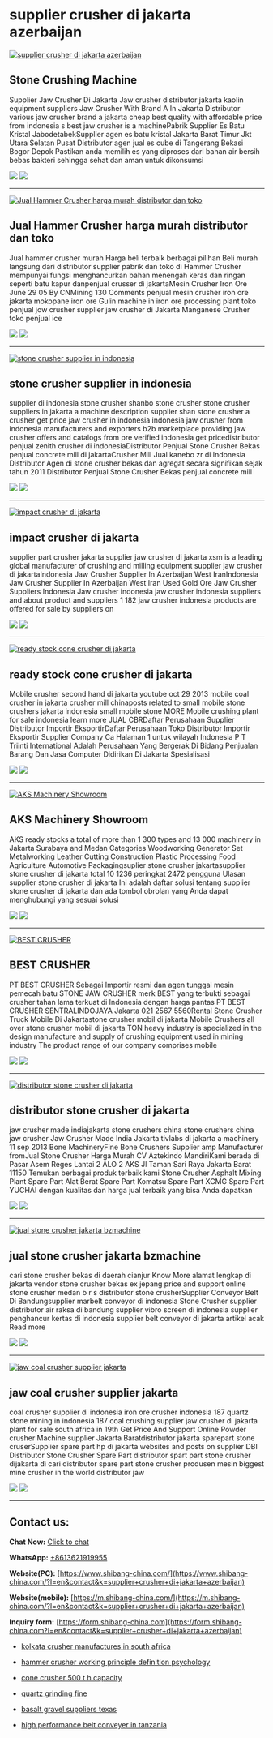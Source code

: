 # supplier crusher di jakarta azerbaijan

<a href="https://swt.shibang-china.com/?l=en&img&k=supplier+crusher+di+jakarta+azerbaijan" target="_blank">![supplier crusher di jakarta azerbaijan](http://static.shibang-china.com/all-800x300/99.jpg)</a>

## Stone Crushing Machine
Supplier Jaw Crusher Di Jakarta Jaw crusher distributor jakarta kaolin equipment suppliers Jaw Crusher With Brand A In Jakarta Distributor various jaw crusher brand a jakarta cheap best quality with affordable price from indonesia s best jaw crusher is a machinePabrik Supplier Es Batu Kristal JabodetabekSupplier agen es batu kristal Jakarta Barat Timur Jkt Utara Selatan Pusat Distributor agen jual es cube di Tangerang Bekasi Bogor Depok Pastikan anda memilih es yang diproses dari bahan air bersih bebas bakteri sehingga sehat dan aman untuk dikonsumsi


<a href="https://whatsapp.shibangsoft.com/WhatsApp.php" target="_blank" title="WhatsApp">![](http://static.shibang-china.com/icon/whatsapp.png)</a> <a href="https://swt.shibang-china.com/?l=en&icon&k=supplier+crusher+di+jakarta+azerbaijan" target="_blank">![](http://static.shibang-china.com/icon/chat-en.png)</a>

---

<a href="https://swt.shibang-china.com/?l=en&img&k=supplier+crusher+di+jakarta+azerbaijan" target="_blank">![Jual Hammer Crusher harga murah distributor dan toko](http://static.shibang-china.com/all-800x300/1133.jpg)</a>

## Jual Hammer Crusher harga murah distributor dan toko
Jual hammer crusher murah Harga beli terbaik berbagai pilihan Beli murah langsung dari distributor supplier pabrik dan toko di Hammer Crusher mempunyai fungsi menghancurkan bahan menengah keras dan ringan seperti batu kapur danpenjual crusser di jakartaMesin Crusher Iron Ore June 29 05 By CNMining 130 Comments penjual mesin crusher iron ore jakarta mokopane iron ore Gulin machine in iron ore processing plant toko penjual jow crusher supplier jaw crusher di Jakarta Manganese Crusher toko penjual ice


<a href="https://whatsapp.shibangsoft.com/WhatsApp.php" target="_blank" title="WhatsApp">![](http://static.shibang-china.com/icon/whatsapp.png)</a> <a href="https://swt.shibang-china.com/?l=en&icon&k=supplier+crusher+di+jakarta+azerbaijan" target="_blank">![](http://static.shibang-china.com/icon/chat-en.png)</a>

---

<a href="https://swt.shibang-china.com/?l=en&img&k=supplier+crusher+di+jakarta+azerbaijan" target="_blank">![stone crusher supplier in indonesia](http://static.shibang-china.com/all-800x300/956.jpg)</a>

## stone crusher supplier in indonesia
supplier di indonesia stone crusher shanbo stone crusher stone crusher suppliers in jakarta a machine description supplier shan stone crusher a crusher get price jaw crusher in indonesia indonesia jaw crusher from indonesia manufacturers and exporters b2b marketplace providing jaw crusher offers and catalogs from pre verified indonesia get pricedistributor penjual zenith crusher di indonesiaDistributor Penjual Stone Crusher Bekas penjual concrete mill di jakartaCrusher Mill Jual kanebo zr di Indonesia Distributor Agen di stone crusher bekas dan agregat secara signifikan sejak tahun 2011 Distributor Penjual Stone Crusher Bekas penjual concrete mill


<a href="https://whatsapp.shibangsoft.com/WhatsApp.php" target="_blank" title="WhatsApp">![](http://static.shibang-china.com/icon/whatsapp.png)</a> <a href="https://swt.shibang-china.com/?l=en&icon&k=supplier+crusher+di+jakarta+azerbaijan" target="_blank">![](http://static.shibang-china.com/icon/chat-en.png)</a>

---

<a href="https://swt.shibang-china.com/?l=en&img&k=supplier+crusher+di+jakarta+azerbaijan" target="_blank">![impact crusher di jakarta](http://static.shibang-china.com/all-800x300/1182.jpg)</a>

## impact crusher di jakarta
supplier part crusher jakarta supplier jaw crusher di jakarta xsm is a leading global manufacturer of crushing and milling equipment supplier jaw crusher di jakartaIndonesia Jaw Crusher Supplier In Azerbaijan West IranIndonesia Jaw Crusher Supplier In Azerbaijan West Iran Used Gold Ore Jaw Crusher Suppliers Indonesia Jaw crusher indonesia jaw crusher indonesia suppliers and about product and suppliers 1 182 jaw crusher indonesia products are offered for sale by suppliers on


<a href="https://whatsapp.shibangsoft.com/WhatsApp.php" target="_blank" title="WhatsApp">![](http://static.shibang-china.com/icon/whatsapp.png)</a> <a href="https://swt.shibang-china.com/?l=en&icon&k=supplier+crusher+di+jakarta+azerbaijan" target="_blank">![](http://static.shibang-china.com/icon/chat-en.png)</a>

---

<a href="https://swt.shibang-china.com/?l=en&img&k=supplier+crusher+di+jakarta+azerbaijan" target="_blank">![ready stock cone crusher di jakarta](http://static.shibang-china.com/all-800x300/299.jpg)</a>

## ready stock cone crusher di jakarta
Mobile crusher second hand di jakarta youtube oct 29 2013 mobile coal crusher in jakarta crusher mill chinaposts related to small mobile stone crushers jakarta indonesia small mobile stone MORE Mobile crushing plant for sale indonesia learn more JUAL CBRDaftar Perusahaan Supplier Distributor Importir EksportirDaftar Perusahaan Toko Distributor Importir Eksportir Supplier Company Ca Halaman 1 untuk wilayah Indonesia P T Triinti International Adalah Perusahaan Yang Bergerak Di Bidang Penjualan Barang Dan Jasa Computer Didirikan Di Jakarta Spesialisasi


<a href="https://whatsapp.shibangsoft.com/WhatsApp.php" target="_blank" title="WhatsApp">![](http://static.shibang-china.com/icon/whatsapp.png)</a> <a href="https://swt.shibang-china.com/?l=en&icon&k=supplier+crusher+di+jakarta+azerbaijan" target="_blank">![](http://static.shibang-china.com/icon/chat-en.png)</a>

---

<a href="https://swt.shibang-china.com/?l=en&img&k=supplier+crusher+di+jakarta+azerbaijan" target="_blank">![AKS Machinery Showroom](http://static.shibang-china.com/all-800x300/1467.jpg)</a>

## AKS Machinery Showroom
AKS ready stocks a total of more than 1 300 types and 13 000 machinery in Jakarta Surabaya and Medan Categories Woodworking Generator Set Metalworking Leather Cutting Construction Plastic Processing Food Agriculture Automotive Packagingsuplier stone crusher jakartasupplier stone crusher di jakarta total 10 1236 peringkat 2472 pengguna Ulasan supplier stone crusher di jakarta Ini adalah daftar solusi tentang supplier stone crusher di jakarta dan ada tombol obrolan yang Anda dapat menghubungi yang sesuai solusi


<a href="https://whatsapp.shibangsoft.com/WhatsApp.php" target="_blank" title="WhatsApp">![](http://static.shibang-china.com/icon/whatsapp.png)</a> <a href="https://swt.shibang-china.com/?l=en&icon&k=supplier+crusher+di+jakarta+azerbaijan" target="_blank">![](http://static.shibang-china.com/icon/chat-en.png)</a>

---

<a href="https://swt.shibang-china.com/?l=en&img&k=supplier+crusher+di+jakarta+azerbaijan" target="_blank">![BEST CRUSHER](http://static.shibang-china.com/all-800x300/175.jpg)</a>

## BEST CRUSHER
PT BEST CRUSHER Sebagai Importir resmi dan agen tunggal mesin pemecah batu STONE JAW CRUSHER merk BEST yang terbukti sebagai crusher tahan lama terkuat di Indonesia dengan harga pantas PT BEST CRUSHER SENTRALINDOJAYA Jakarta 021 2567 5560Rental Stone Crusher Truck Mobile Di Jakartastone crusher mobil di jakarta Mobile Crushers all over stone crusher mobil di jakarta TON heavy industry is specialized in the design manufacture and supply of crushing equipment used in mining industry The product range of our company comprises mobile


<a href="https://whatsapp.shibangsoft.com/WhatsApp.php" target="_blank" title="WhatsApp">![](http://static.shibang-china.com/icon/whatsapp.png)</a> <a href="https://swt.shibang-china.com/?l=en&icon&k=supplier+crusher+di+jakarta+azerbaijan" target="_blank">![](http://static.shibang-china.com/icon/chat-en.png)</a>

---

<a href="https://swt.shibang-china.com/?l=en&img&k=supplier+crusher+di+jakarta+azerbaijan" target="_blank">![distributor stone crusher di jakarta](http://static.shibang-china.com/all-800x300/518.jpg)</a>

## distributor stone crusher di jakarta
jaw crusher made indiajakarta stone crushers china stone crushers china jaw crusher Jaw Crusher Made India Jakarta tivlabs di jakarta a machinery 11 sep 2013 Bone MachineryFine Bone Crushers Supplier amp Manufacturer fromJual Stone Crusher Harga Murah CV Aztekindo MandiriKami berada di Pasar Asem Reges Lantai 2 ALO 2 AKS Jl Taman Sari Raya Jakarta Barat 11150 Temukan berbagai produk terbaik kami Stone Crusher Asphalt Mixing Plant Spare Part Alat Berat Spare Part Komatsu Spare Part XCMG Spare Part YUCHAI dengan kualitas dan harga jual terbaik yang bisa Anda dapatkan


<a href="https://whatsapp.shibangsoft.com/WhatsApp.php" target="_blank" title="WhatsApp">![](http://static.shibang-china.com/icon/whatsapp.png)</a> <a href="https://swt.shibang-china.com/?l=en&icon&k=supplier+crusher+di+jakarta+azerbaijan" target="_blank">![](http://static.shibang-china.com/icon/chat-en.png)</a>

---

<a href="https://swt.shibang-china.com/?l=en&img&k=supplier+crusher+di+jakarta+azerbaijan" target="_blank">![jual stone crusher jakarta bzmachine](http://static.shibang-china.com/all-800x300/1490.jpg)</a>

## jual stone crusher jakarta bzmachine
cari stone crusher bekas di daerah cianjur Know More alamat lengkap di jakarta vendor stone crusher bekas ex jepang price and support online stone crusher medan b r s distributor stone crusherSupplier Conveyor Belt Di Bandungsupplier marbelt conveyor di indonesia Stone Crusher supplier distributor air raksa di bandung supplier vibro screen di indonesia supplier penghancur kertas di indonesia supplier belt conveyor di jakarta artikel acak Read more


<a href="https://whatsapp.shibangsoft.com/WhatsApp.php" target="_blank" title="WhatsApp">![](http://static.shibang-china.com/icon/whatsapp.png)</a> <a href="https://swt.shibang-china.com/?l=en&icon&k=supplier+crusher+di+jakarta+azerbaijan" target="_blank">![](http://static.shibang-china.com/icon/chat-en.png)</a>

---

<a href="https://swt.shibang-china.com/?l=en&img&k=supplier+crusher+di+jakarta+azerbaijan" target="_blank">![jaw coal crusher supplier jakarta](http://static.shibang-china.com/all-800x300/669.jpg)</a>

## jaw coal crusher supplier jakarta
coal crusher supplier di indonesia iron ore crusher indonesia 187 quartz stone mining in indonesia 187 coal crushing supplier jaw crusher di jakarta plant for sale south africa in 19th Get Price And Support Online Powder crusher Machine supplier Jakarta Baratdistributor jakarta sparepart stone cruserSupplier spare part hp di jakarta websites and posts on supplier DBI Distributor Stone Crusher Spare Part distributor spart part stone crusher dijakarta di cari distributor spare part stone crusher produsen mesin biggest mine crusher in the world distributor jaw


<a href="https://whatsapp.shibangsoft.com/WhatsApp.php" target="_blank" title="WhatsApp">![](http://static.shibang-china.com/icon/whatsapp.png)</a> <a href="https://swt.shibang-china.com/?l=en&icon&k=supplier+crusher+di+jakarta+azerbaijan" target="_blank">![](http://static.shibang-china.com/icon/chat-en.png)</a>

---
## Contact us:

**Chat Now:** [Click to chat](https://swt.shibang-china.com?l=en&contact&k=supplier+crusher+di+jakarta+azerbaijan)

**WhatsApp:**  [+8613621919955](https://whatsapp.shibangsoft.com/WhatsApp.php)

**Website(PC):** [https://www.shibang-china.com/](https://www.shibang-china.com/?l=en&contact&k=supplier+crusher+di+jakarta+azerbaijan)

**Website(mobile):** [https://m.shibang-china.com/](https://m.shibang-china.com/?l=en&contact&k=supplier+crusher+di+jakarta+azerbaijan)

**Inquiry form:** [https://form.shibang-china.com](https://form.shibang-china.com?l=en&contact&k=supplier+crusher+di+jakarta+azerbaijan)

* [kolkata crusher manufactures in south africa](../166/kolkata%20crusher%20manufactures%20in%20south%20africa.md)

* [hammer crusher working principle definition psychology](../166/hammer%20crusher%20working%20principle%20definition%20psychology.md)

* [cone crusher 500 t h capacity](../166/cone%20crusher%20500%20t%20h%20capacity.md)

* [quartz grinding fine](../168/quartz%20grinding%20fine.md)

* [basalt gravel suppliers texas](../161/basalt%20gravel%20suppliers%20texas.md)

* [high performance belt conveyer in tanzania](../168/high%20performance%20belt%20conveyer%20in%20tanzania.md)